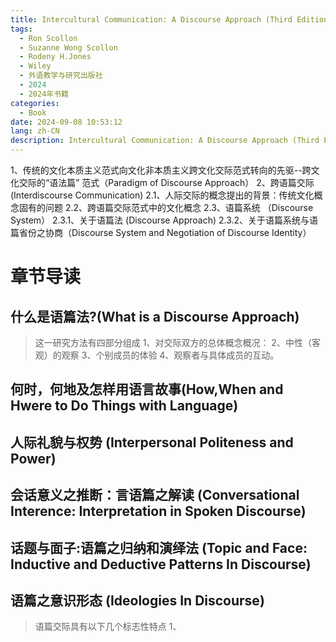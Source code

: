 ```yaml
---
title: Intercultural Communication: A Discourse Approach (Third Edition)
tags:
  - Ron Scollon
  - Suzanne Wong Scollon
  - Rodeny H.Jones
  - Wiley
  - 外语教学与研究出版社
  - 2024
  - 2024年书籍
categories:
  - Book
date: 2024-09-08 10:53:12
lang: zh-CN
description: Intercultural Communication: A Discourse Approach (Third Edition)
---
```

1、传统的文化本质主义范式向文化非本质主义跨文化交际范式转向的先驱--跨文化交际的“语法篇” 范式（Paradigm of Discourse Approach）
2、跨语篇交际(Interdiscourse Communication)
2.1、人际交际的概念提出的背景：传统文化概念固有的问题
2.2、跨语篇交际范式中的文化概念
2.3、语篇系统 （Discourse System）
2.3.1、关于语篇法 (Discourse Approach)
2.3.2、关于语篇系统与语篇省份之协商（Discourse System and Negotiation of Discourse Identity）

# 章节导读
## 什么是语篇法?(What is a Discourse Approach)
> 这一研究方法有四部分组成
1、对交际双方的总体概念概况：
2、中性（客观）的观察
3、个别成员的体验
4、观察者与具体成员的互动。

## 何时，何地及怎样用语言故事(How,When and Hwere to Do Things with Language)

## 人际礼貌与权势 (Interpersonal Politeness and Power)

## 会话意义之推断：言语篇之解读 (Conversational Interence: Interpretation in Spoken Discourse)

## 话题与面子:语篇之归纳和演绎法 (Topic and Face: Inductive and Deductive Patterns In Discourse)

## 语篇之意识形态 (Ideologies In Discourse)
> 语篇交际具有以下几个标志性特点
1、

## 
